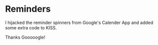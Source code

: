 Reminders
=========

I hijacked the reminder spinners from Google's Calender App and added some extra code to KISS.  

Thanks Gooooogle!
